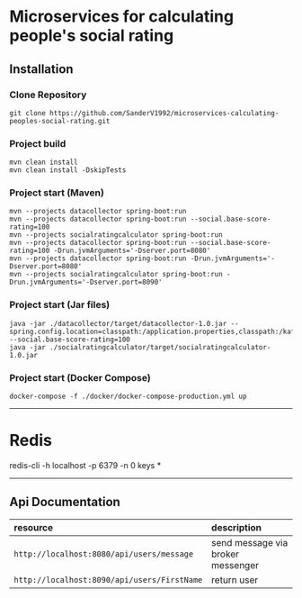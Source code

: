 # Microservices for calculating people's social rating

## Installation
### Clone Repository
```
git clone https://github.com/SanderV1992/microservices-calculating-peoples-social-rating.git
```

### Project build
```
mvn clean install
mvn clean install -DskipTests
```

### Project start (Maven)
```
mvn --projects datacollector spring-boot:run
mvn --projects datacollector spring-boot:run --social.base-score-rating=100
mvn --projects socialratingcalculator spring-boot:run
mvn --projects datacollector spring-boot:run --social.base-score-rating=100 -Drun.jvmArguments='-Dserver.port=8080'
mvn --projects datacollector spring-boot:run -Drun.jvmArguments='-Dserver.port=8080'
mvn --projects socialratingcalculator spring-boot:run -Drun.jvmArguments='-Dserver.port=8090'
```

### Project start (Jar files)
```
java -jar ./datacollector/target/datacollector-1.0.jar --spring.config.location=classpath:/application.properties,classpath:/kafka.properties,classpath:/social.properties --social.base-score-rating=100
java -jar ./socialratingcalculator/target/socialratingcalculator-1.0.jar
```

### Project start (Docker Compose)
```
docker-compose -f ./docker/docker-compose-production.yml up
```

---

# Redis
redis-cli -h localhost -p 6379 -n 0 keys *

---

## Api Documentation
| resource                                            | description                                    |
|:----------------------------------------------------|:-----------------------------------------------|
| `http://localhost:8080/api/users/message`           | send message via broker messenger
| `http://localhost:8090/api/users/FirstName`         | return user
